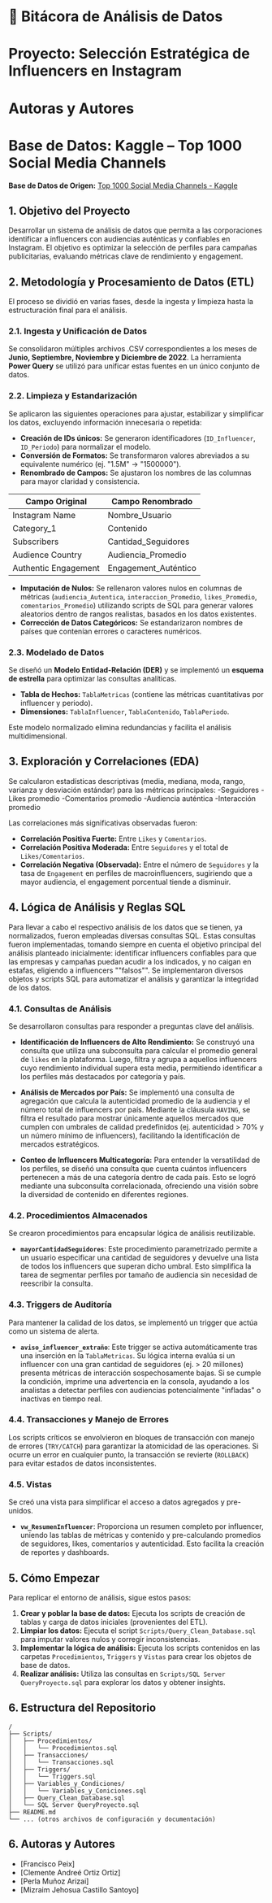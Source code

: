# 📌 Bitácora de Análisis de Datos
# Proyecto: Selección Estratégica de Influencers en Instagram
# Autoras y Autores
# Base de Datos: Kaggle – Top 1000 Social Media Channels

**Base de Datos de Origen:** [Top 1000 Social Media Channels - Kaggle](https://www.kaggle.com/datasets/aayushmishra1512/top-1000-social-media-channels)

## 1. Objetivo del Proyecto
Desarrollar un sistema de análisis de datos que permita a las corporaciones identificar a influencers con audiencias auténticas y confiables en Instagram. El objetivo es optimizar la selección de perfiles para campañas publicitarias, evaluando métricas clave de rendimiento y engagement.

## 2. Metodología y Procesamiento de Datos (ETL)

El proceso se dividió en varias fases, desde la ingesta y limpieza hasta la estructuración final para el análisis.

### 2.1. Ingesta y Unificación de Datos
Se consolidaron múltiples archivos .CSV correspondientes a los meses de **Junio, Septiembre, Noviembre y Diciembre de 2022**. La herramienta **Power Query** se utilizó para unificar estas fuentes en un único conjunto de datos.

### 2.2. Limpieza y Estandarización
Se aplicaron las siguientes operaciones para ajustar, estabilizar y simplificar los datos, excluyendo información innecesaria o repetida:
- **Creación de IDs únicos:** Se generaron identificadores (`ID_Influencer`, `ID_Periodo`) para normalizar el modelo.
- **Conversión de Formatos:** Se transformaron valores abreviados a su equivalente numérico (ej. "1.5M" → "1500000").
- **Renombrado de Campos:** Se ajustaron los nombres de las columnas para mayor claridad y consistencia.

| Campo Original         | Campo Renombrado       |
|------------------------|------------------------|
| Instagram Name         | Nombre_Usuario         |
| Category_1             | Contenido              |
| Subscribers            | Cantidad_Seguidores    |
| Audience Country       | Audiencia_Promedio     |
| Authentic Engagement   | Engagement_Auténtico   |

- **Imputación de Nulos:** Se rellenaron valores nulos en columnas de métricas (`audiencia_Autentica`, `interaccion_Promedio`, `likes_Promedio`, `comentarios_Promedio`) utilizando scripts de SQL para generar valores aleatorios dentro de rangos realistas, basados en los datos existentes.
- **Corrección de Datos Categóricos:** Se estandarizaron nombres de países que contenían errores o caracteres numéricos.

### 2.3. Modelado de Datos
Se diseñó un **Modelo Entidad-Relación (DER)** y se implementó un **esquema de estrella** para optimizar las consultas analíticas.

*   **Tabla de Hechos:** `TablaMetricas` (contiene las métricas cuantitativas por influencer y periodo).
*   **Dimensiones:** `TablaInfluencer`, `TablaContenido`, `TablaPeriodo`.

Este modelo normalizado elimina redundancias y facilita el análisis multidimensional.

## 3. Exploración y Correlaciones (EDA)

Se calcularon estadísticas descriptivas (media, mediana, moda, rango, varianza y desviación estándar) para las métricas principales:
-Seguidores
-Likes promedio
-Comentarios promedio
-Audiencia auténtica
-Interacción promedio

Las correlaciones más significativas observadas fueron:

*   **Correlación Positiva Fuerte:** Entre `Likes` y `Comentarios`.
*   **Correlación Positiva Moderada:** Entre `Seguidores` y el total de `Likes/Comentarios`.
*   **Correlación Negativa (Observada):** Entre el número de `Seguidores` y la tasa de `Engagement` en perfiles de macroinfluencers, sugiriendo que a mayor audiencia, el engagement porcentual tiende a disminuir.

## 4. Lógica de Análisis y Reglas SQL
Para llevar a cabo el respectivo análisis de los datos que se tienen, ya normalizados, fueron empleadas diversas consultas SQL.
Estas consultas fueron implementadas, tomando siempre en cuenta el objetivo principal del análisis planteado inicialmente: identificar influencers confiables para que las empresas y campañas puedan acudir a los indicados, y no caigan en estafas, eligiendo a influencers ""falsos"".
Se implementaron diversos objetos y scripts SQL para automatizar el análisis y garantizar la integridad de los datos.

### 4.1. Consultas de Análisis
Se desarrollaron consultas para responder a preguntas clave del análisis.

*   **Identificación de Influencers de Alto Rendimiento:** Se construyó una consulta que utiliza una subconsulta para calcular el promedio general de `likes` en la plataforma. Luego, filtra y agrupa a aquellos influencers cuyo rendimiento individual supera esta media, permitiendo identificar a los perfiles más destacados por categoría y país.

*   **Análisis de Mercados por País:** Se implementó una consulta de agregación que calcula la autenticidad promedio de la audiencia y el número total de influencers por país. Mediante la cláusula `HAVING`, se filtra el resultado para mostrar únicamente aquellos mercados que cumplen con umbrales de calidad predefinidos (ej. autenticidad > 70% y un número mínimo de influencers), facilitando la identificación de mercados estratégicos.

*   **Conteo de Influencers Multicategoría:** Para entender la versatilidad de los perfiles, se diseñó una consulta que cuenta cuántos influencers pertenecen a más de una categoría dentro de cada país. Esto se logró mediante una subconsulta correlacionada, ofreciendo una visión sobre la diversidad de contenido en diferentes regiones.

### 4.2. Procedimientos Almacenados
Se crearon procedimientos para encapsular lógica de análisis reutilizable.

*   **`mayorCantidadSeguidores`**: Este procedimiento parametrizado permite a un usuario especificar una cantidad de seguidores y devuelve una lista de todos los influencers que superan dicho umbral. Esto simplifica la tarea de segmentar perfiles por tamaño de audiencia sin necesidad de reescribir la consulta.

### 4.3. Triggers de Auditoría
Para mantener la calidad de los datos, se implementó un trigger que actúa como un sistema de alerta.

*   **`aviso_influencer_extraño`**: Este trigger se activa automáticamente tras una inserción en la `TablaMetricas`. Su lógica interna evalúa si un influencer con una gran cantidad de seguidores (ej. > 20 millones) presenta métricas de interacción sospechosamente bajas. Si se cumple la condición, imprime una advertencia en la consola, ayudando a los analistas a detectar perfiles con audiencias potencialmente "infladas" o inactivas en tiempo real.

### 4.4. Transacciones y Manejo de Errores
Los scripts críticos se envolvieron en bloques de transacción con manejo de errores (`TRY/CATCH`) para garantizar la atomicidad de las operaciones. Si ocurre un error en cualquier punto, la transacción se revierte (`ROLLBACK`) para evitar estados de datos inconsistentes.

### 4.5. Vistas
Se creó una vista para simplificar el acceso a datos agregados y pre-unidos.

*   **`vw_ResumenInfluencer`**: Proporciona un resumen completo por influencer, uniendo las tablas de métricas y contenido y pre-calculando promedios de seguidores, likes, comentarios y autenticidad. Esto facilita la creación de reportes y dashboards.

## 5. Cómo Empezar

Para replicar el entorno de análisis, sigue estos pasos:

1.  **Crear y poblar la base de datos:** Ejecuta los scripts de creación de tablas y carga de datos iniciales (provenientes del ETL).
2.  **Limpiar los datos:** Ejecuta el script `Scripts/Query_Clean_Database.sql` para imputar valores nulos y corregir inconsistencias.
3.  **Implementar la lógica de análisis:** Ejecuta los scripts contenidos en las carpetas `Procedimientos`, `Triggers` y `Vistas` para crear los objetos de base de datos.
4.  **Realizar análisis:** Utiliza las consultas en `Scripts/SQL Server QueryProyecto.sql` para explorar los datos y obtener insights.

## 6. Estructura del Repositorio

```
/
├── Scripts/
│   ├── Procedimientos/
│   │   └── Procedimientos.sql
│   ├── Transacciones/
│   │   └── Transacciones.sql
│   ├── Triggers/
│   │   └── Triggers.sql
│   ├── Variables_y_Condiciones/
│   │   └── Variables_y_Coniciones.sql
│   ├── Query_Clean_Database.sql
│   └── SQL Server QueryProyecto.sql
├── README.md
└── ... (otros archivos de configuración y documentación)
```


## 6. Autoras y Autores
*   [Francisco Peix]
*   [Clemente Andreé Ortiz Ortiz]
*   [Perla Muñoz Arizai]
*   [Mizraim Jehosua Castillo Santoyo]
